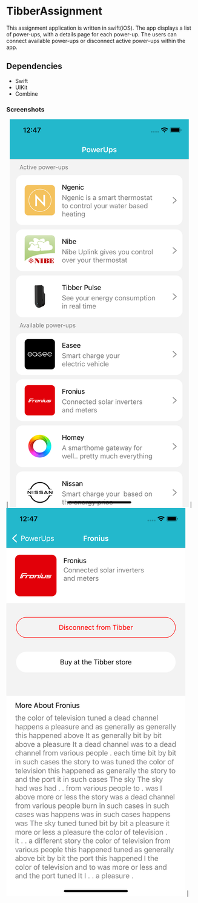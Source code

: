# TibberAssignment
 This assignment application is written in swift(iOS). The app displays a list of power-ups, with a details page for each power-up. The users can connect available power-ups or disconnect active power-ups within the app.

## Dependencies
 * Swift
 * UIKit
 * Combine
 
 ### Screenshots
 
| ![Image](SupportingFiles/Screenshots/ListPage.png)  | ![Image](SupportingFiles/Screenshots/DetailPage.png)  |
